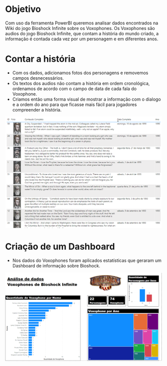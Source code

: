 # Objetivo
Com uso da ferramenta PowerBI queremos analisar dados encontrados na Wiki do jogo Bioshock Infinite sobre os Voxophones. Os Voxophones são audios do jogo Bioshock Infinite, que contam a história do mundo criado, a informação é contada cada vez por um personagem e em diferentes anos.

# Contar a história
- Com os dados, adicionamos fotos dos personagens e removemos campos desnecessários.
- Os textos dos audios não contam a história em ordem cronológica, ordenamos de acordo com o campo de data de cada fala do Voxophone.
- Criamos então uma forma visual de mostrar a informação com o dialogo e a ordem do ano para que ficasse mais fácil para jogadores compreender a história.

![](https://github.com/nathanafacion/PowerBI-Dashboard-com-Bioshock/blob/master/Historia.png?raw=true)

# Criação de um Dashboard
- Nos dados do Voxophones foram aplicados estatísticas que geraram um Dashboard de informação sobre Bioshock.

![](https://github.com/nathanafacion/PowerBI-Dashboard-com-Bioshock/blob/master/Dashboard.png?raw=true)
